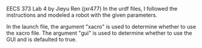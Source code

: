 EECS 373
Lab 4 by Jieyu Ren (jxr477)
In the urdf files, I followed the instructions and modeled a robot with the given parameters.

In the launch file, the argument "xacro" is used to determine whether to use the xacro file.
The argument "gui" is used to determine whether to use the GUI and is defaulted to true.

